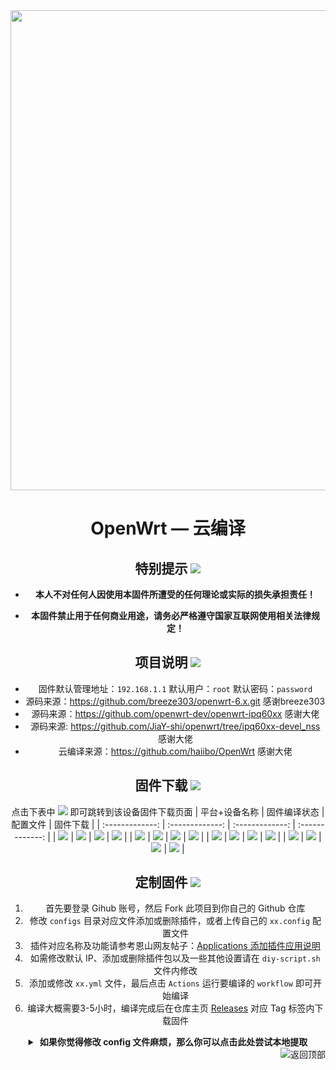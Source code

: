<div align="center">
<img width="768" src="https://github.com/breeze303/openwrt-ci/blob/main/images/openwrt.png"/>
<h1>OpenWrt — 云编译</h1>

## 特别提示 [![](https://img.shields.io/badge/-个人免责声明-FFFFFF.svg)](#特别提示-)

- **本人不对任何人因使用本固件所遭受的任何理论或实际的损失承担责任！**

- **本固件禁止用于任何商业用途，请务必严格遵守国家互联网使用相关法律规定！**

## 项目说明 [![](https://img.shields.io/badge/-项目基本介绍-FFFFFF.svg)](#项目说明-)
- 固件默认管理地址：`192.168.1.1` 默认用户：`root` 默认密码：`password`
- 源码来源：https://github.com/breeze303/openwrt-6.x.git 感谢breeze303
- 源码来源：https://github.com/openwrt-dev/openwrt-ipq60xx 感谢大佬
- 源码来源: https://github.com/JiaY-shi/openwrt/tree/ipq60xx-devel_nss 感谢大佬
- 云编译来源：https://github.com/haiibo/OpenWrt 感谢大佬

## 固件下载 [![](https://img.shields.io/badge/-编译状态及下载链接-FFFFFF.svg)](#固件下载-)
点击下表中 [![](https://img.shields.io/badge/下载-链接-blueviolet.svg?style=flat&logo=hack-the-box)](https://github.com/haiibo/OpenWrt/releases) 即可跳转到该设备固件下载页面
| 平台+设备名称 | 固件编译状态 | 配置文件 | 固件下载 |
| :-------------: | :-------------: | :-------------: | :-------------: |
| [![](https://img.shields.io/badge/IPQ60XX-ALL-32C955.svg?logo=openwrt)](https://github.com/washvoid/openwrt-ci/blob/main/.github/workflows/IPQ60XX-ALL.yml) | [![](https://github.com/washvoid/openwrt-ci/actions/workflows/IPQ60XX-ALL.yml/badge.svg)](https://github.com/washvoid/openwrt-ci/actions/workflows/IPQ60XX-ALL.yml) | [![](https://img.shields.io/badge/编译-配置-orange.svg?logo=apache-spark)](https://github.com/washvoid/openwrt-ci/blob/main/configs/ipq60xx-all.config) | [![](https://img.shields.io/badge/下载-链接-blueviolet.svg?logo=hack-the-box)](https://github.com/washvoid/openwrt-ci/releases/IPQ60XX-ALL) |
| [![](https://img.shields.io/badge/IPQ60XX-NOWIFI-32C955.svg?logo=openwrt)](https://github.com/washvoid/openwrt-ci/blob/main/.github/workflows/IPQ60XX-NOWIFI.yml) | [![](https://github.com/washvoid/openwrt-ci/actions/workflows/IPQ60XX-NOWIFI.yml/badge.svg)](https://github.com/washvoid/openwrt-ci/actions/workflows/IPQ60XX-WIFI.yml) | [![](https://img.shields.io/badge/编译-配置-orange.svg?logo=apache-spark)](https://github.com/washvoid/openwrt-ci/blob/main/configs/ipq60xx.config) | [![](https://img.shields.io/badge/下载-链接-blueviolet.svg?logo=hack-the-box)](https://github.com/washvoid/openwrt-ci/releases/IPQ60XX-NOWIFI) |
| [![](https://img.shields.io/badge/IPQ807X-WIFI-32C955.svg?logo=openwrt)](https://github.com/washvoid/openwrt-ci/blob/main/.github/workflows/IPQ807X-WIFI.yml) | [![](https://github.com/washvoid/openwrt-ci/actions/workflows/IPQ807X-WIFI.yml/badge.svg)](https://github.com/washvoid/openwrt-ci/actions/workflows/IPQ807X-WIFI.yml) | [![](https://img.shields.io/badge/编译-配置-orange.svg?logo=apache-spark)](https://github.com/washvoid/openwrt-ci/blob/main/configs/ipq807x-wifi.config) | [![](https://img.shields.io/badge/下载-链接-blueviolet.svg?logo=hack-the-box)](https://github.com/washvoid/openwrt-ci/releases/IPQ807X-WIFI) |
| [![](https://img.shields.io/badge/X86-64-32C955.svg?logo=openwrt)](https://github.com/washvoid/openwrt-ci/blob/main/.github/workflows/X86-64.yml) | [![](https://github.com/washvoid/openwrt-ci/actions/workflows/X86-64.yml/badge.svg)](https://github.com/washvoid/openwrt-ci/actions/workflows/X86-64.yml) | [![](https://img.shields.io/badge/编译-配置-orange.svg?logo=apache-spark)](https://github.com/washvoid/openwrt-ci/blob/main/configs/x86-64.config) | [![](https://img.shields.io/badge/下载-链接-blueviolet.svg?logo=hack-the-box)](https://github.com/washvoid/openwrt-ci/releases/X86-64) |


## 定制固件 [![](https://img.shields.io/badge/-项目基本编译教程-FFFFFF.svg)](#定制固件-)
1. 首先要登录 Gihub 账号，然后 Fork 此项目到你自己的 Github 仓库
2. 修改 `configs` 目录对应文件添加或删除插件，或者上传自己的 `xx.config` 配置文件
3. 插件对应名称及功能请参考恩山网友帖子：[Applications 添加插件应用说明](https://www.right.com.cn/forum/thread-3682029-1-1.html)
4. 如需修改默认 IP、添加或删除插件包以及一些其他设置请在 `diy-script.sh` 文件内修改
5. 添加或修改 `xx.yml` 文件，最后点击 `Actions` 运行要编译的 `workflow` 即可开始编译
6. 编译大概需要3-5小时，编译完成后在仓库主页 [Releases](https://github.com/haiibo/OpenWrt/releases) 对应 Tag 标签内下载固件
<details>
<summary><b>&nbsp;如果你觉得修改 config 文件麻烦，那么你可以点击此处尝试本地提取</b></summary>

1. 首先装好 Linux 系统，推荐 Debian 11 或 Ubuntu LTS

2. 安装编译依赖环境

   ```bash
   sudo apt update -y
   sudo apt full-upgrade -y
   sudo apt install -y ack antlr3 asciidoc autoconf automake autopoint binutils bison build-essential \
   bzip2 ccache cmake cpio curl device-tree-compiler fastjar flex gawk gettext gcc-multilib g++-multilib \
   git gperf haveged help2man intltool libc6-dev-i386 libelf-dev libglib2.0-dev libgmp3-dev libltdl-dev \
   libmpc-dev libmpfr-dev libncurses5-dev libncursesw5-dev libreadline-dev libssl-dev libtool lrzsz \
   mkisofs msmtp nano ninja-build p7zip p7zip-full patch pkgconf python2.7 python3 python3-pyelftools \
   libpython3-dev qemu-utils rsync scons squashfs-tools subversion swig texinfo uglifyjs upx-ucl unzip \
   vim wget xmlto xxd zlib1g-dev
   ```

3. 下载源代码，更新 feeds 并安装到本地

   ```bash
   git clone https://github.com/coolsnowwolf/lede
   cd lede
   ./scripts/feeds update -a
   ./scripts/feeds install -a
   ```

4. 复制 diy-script.sh 文件内所有内容到命令行，添加自定义插件和自定义设置

5. 命令行输入 `make menuconfig` 选择配置，选好配置后导出差异部分到 seed.config 文件

   ```bash
   make defconfig
   ./scripts/diffconfig.sh > seed.config
   ```

7. 命令行输入 `cat seed.config` 查看这个文件，也可以用文本编辑器打开

8. 复制 seed.config 文件内所有内容到 configs 目录对应文件中覆盖就可以了

   **如果看不懂编译界面可以参考 YouTube 视频：[软路由固件 OpenWrt 编译界面设置](https://www.youtube.com/watch?v=jEE_J6-4E3Y&list=WL&index=7)**
</details>


<a href="#readme">
<img src="https://img.shields.io/badge/-返回顶部-FFFFFF.svg" title="返回顶部" align="right"/>
</a>
